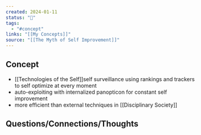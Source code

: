 ```yaml
---
created: 2024-01-11
status: "🔴"
tags:
  - "#concept"
links: "[[My Concepts]]"
source: "[[The Myth of Self Improvement]]"
---
```

## Concept
- [[Technologies of the Self]]self surveillance using rankings and trackers to self optimize at every moment 
- auto-exploiting with internalized panopticon for constant self improvement
- more efficient than external techniques in [[Disciplinary Society]]
## Questions/Connections/Thoughts